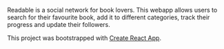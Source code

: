 Readable is a social network for book lovers. This webapp allows users to search for their favourite book, add it to different categories, track their progress and update their followers. 



This project was bootstrapped with [Create React App](https://github.com/facebook/create-react-app).
